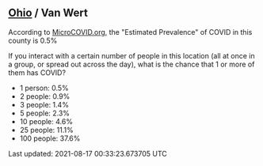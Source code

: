 
## [Ohio](/united-states/ohio) / Van Wert

According to [MicroCOVID.org](http://microcovid.org),
the "Estimated Prevalence" of COVID in this county is 0.5%

If you interact with a certain number of people in this location
(all at once in a group, or spread out across the day), what is the chance that
1 or more of them has COVID?

- 1 person: 0.5%
- 2 people: 0.9%
- 3 people: 1.4%
- 5 people: 2.3%
- 10 people: 4.6%
- 25 people: 11.1%
- 100 people: 37.6%

Last updated: 2021-08-17 00:33:23.673705 UTC
